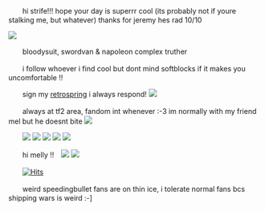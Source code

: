 　　hi strife!!! hope your day is superrr cool (its probably not if youre stalking me, but whatever) thanks for jeremy hes rad 10/10
  
  ![](https://files.catbox.moe/djpcqw.webp)
  
　　bloodysuit, swordvan & napoleon complex truther 
  
　　i follow whoever i find cool but dont mind softblocks if it makes you uncomfortable !!
  
　　sign my [retrospring](https://retrospring.net/@coffeencola) i always respond! ![](https://files.catbox.moe/v8kmeb.gif)

　　always at tf2 area, fandom int whenever :-3 im normally with my friend mel but he doesnt bite ![](https://files.catbox.moe/55y45h.gif)

　　![](https://files.catbox.moe/h4rsdb.gif) ![](https://files.catbox.moe/jstxhs.gif) ![](https://files.catbox.moe/9tyg3o.gif) ![](https://files.catbox.moe/vsn4hz.png) ![](https://files.catbox.moe/3e1c6j.gif)
  
　　hi melly !!　![](https://files.catbox.moe/w29qmu.gif) ![](https://files.catbox.moe/zhphql.gif)

　　[![Hits](https://hits.seeyoufarm.com/api/count/incr/badge.svg?url=https%3A%2F%2Fgithub.com%2Fgjbae1212%2Fhit-counter&count_bg=%23000000&title_bg=%236E4B90&icon=&icon_color=%23E7E7E7&title=views&edge_flat=true)](https://hits.seeyoufarm.com)

　　weird speedingbullet fans are on thin ice, i tolerate normal fans bcs shipping wars is weird :-]














